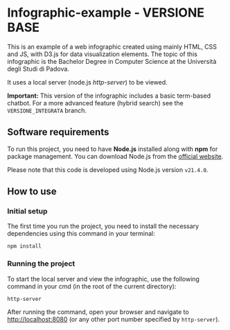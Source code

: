 # Infographic-example - VERSIONE BASE
This is an example of a web infographic created using mainly HTML, CSS and JS, with D3.js for data visualization elements. 
The topic of this infographic is the Bachelor Degree in Computer Science at the Università degli Studi di Padova.

It uses a local server (node.js *http-server*) to be viewed.

**Important:** This version of the infographic includes a basic term-based chatbot. For a more advanced feature (hybrid search) see the
`VERSIONE_INTEGRATA` branch.

## Software requirements
To run this project, you need to have **Node.js** installed along with **npm** for package management.
You can download Node.js from the [official website](https://nodejs.org/en/download/package-manager/current).

Please note that this code is developed using Node.js version `v21.4.0`.

## How to use
### Initial setup
The first time you run the project, you need to install the necessary dependencies using this command in your terminal:
```
npm install
```

### Running the project
To start the local server and view the infographic, use the following command in your cmd (in the root of the current directory):
``` 
http-server
```
After running the command, open your browser and navigate to [http://localhost:8080](http://localhost:8080) (or any other port number specified by `http-server`).